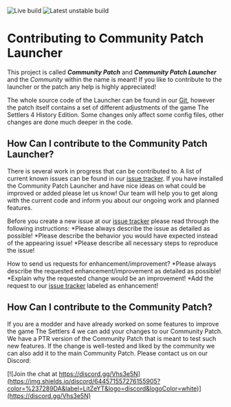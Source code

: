![Live build](https://github.com/Settlers4Modding/CommunityPatchLauncher/workflows/Live%20build/badge.svg)
![Latest unstable build](https://github.com/Settlers4Modding/CommunityPatchLauncher/workflows/Latest%20unstable%20build/badge.svg)

# Contributing to Community Patch Launcher

This project is called _**Community Patch**_ and _**Community Patch Launcher**_ and the _Community_ within the name is meant!
If you like to contribute to the launcher or the patch any help is highly appreciated!

The whole source code of the Launcher can be found in our [Git], however the patch itself contains a set of different adjustments of the game The Settlers 4 History Edition.
Some changes only affect some config files, other changes are done much deeper in the code.

## How Can I contribute to the Community Patch Launcher?

There is several work in progress that can be contributed to. A list of current known issues can be found in our [issue tracker].
If you have installed the Community Patch Launcher and have nice ideas on what could be improved or added please let us know!
Our team will help you to get along with the current code and inform you about our ongoing work and planned features.

Before you create a new issue at our [issue tracker] please read through the following instructions:
*Please always describe the issue as detailed as possible!
*Please describe the behavior you would have expected instead of the appearing issue!
*Please describe all necessary steps to reproduce the issue!

How to send us requests for enhancement/improvement?
*Please always describe the requested enhancement/improvement as detailed as possible!
*Explain why the requested change would be an improvement!
*Add the request to our [issue tracker] labeled as enhancement!

## How Can I contribute to the Community Patch?

If you are a modder and have already worked on some features to improve the game The Settlers 4 we can add your changes to our Community Patch. We have a PTR version of the Community Patch that is meant to test such new features.
If the change is well-tested and liked by the community we can also add it to the main Community Patch.
Please contact us on our Discord:

[![Join the chat at https://discord.gg/Vhs3e5N](https://img.shields.io/discord/644571557276155905?color=%237289DA&label=LitZeYT&logo=discord&logoColor=white)](https://discord.gg/Vhs3e5N)



[Git]: https://github.com/Settlers4Modding/CommunityPatchLauncher/
[issue tracker]: https://github.com/Settlers4Modding/CommunityPatchLauncher/issues
